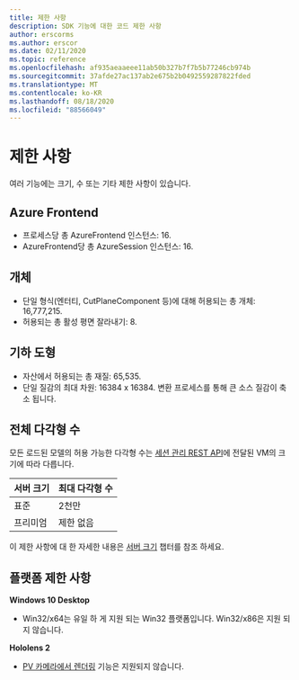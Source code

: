 ```yaml
---
title: 제한 사항
description: SDK 기능에 대한 코드 제한 사항
author: erscorms
ms.author: erscor
ms.date: 02/11/2020
ms.topic: reference
ms.openlocfilehash: af935aeaaeee11ab50b327b7f7b5b77246cb974b
ms.sourcegitcommit: 37afde27ac137ab2e675b2b0492559287822fded
ms.translationtype: MT
ms.contentlocale: ko-KR
ms.lasthandoff: 08/18/2020
ms.locfileid: "88566049"
---
```

# <a name="limitations"></a>제한 사항

여러 기능에는 크기, 수 또는 기타 제한 사항이 있습니다.

## <a name="azure-frontend"></a>Azure Frontend

* 프로세스당 총 AzureFrontend 인스턴스: 16.
* AzureFrontend당 총 AzureSession 인스턴스: 16.

## <a name="objects"></a>개체

* 단일 형식(엔터티, CutPlaneComponent 등)에 대해 허용되는 총 개체: 16,777,215.
* 허용되는 총 활성 평면 잘라내기: 8.

## <a name="geometry"></a>기하 도형

* 자산에서 허용되는 총 재질: 65,535.
* 단일 질감의 최대 차원: 16384 x 16384. 변환 프로세스를 통해 큰 소스 질감이 축소 됩니다.

## <a name="overall-number-of-polygons"></a>전체 다각형 수

모든 로드된 모델의 허용 가능한 다각형 수는 [세션 관리 REST API](../how-tos/session-rest-api.md#create-a-session)에 전달된 VM의 크기에 따라 다릅니다.

| 서버 크기 | 최대 다각형 수 |
|:--------|:------------------|
|표준| 2천만 |
|프리미엄| 제한 없음 |

이 제한 사항에 대 한 자세한 내용은 [서버 크기](../reference/vm-sizes.md) 챕터를 참조 하세요.

## <a name="platform-limitations"></a>플랫폼 제한 사항

**Windows 10 Desktop**

* Win32/x64는 유일 하 게 지원 되는 Win32 플랫폼입니다. Win32/x86은 지원 되지 않습니다.

**Hololens 2**

* [PV 카메라에서 렌더링](https://docs.microsoft.com/windows/mixed-reality/mixed-reality-capture-for-developers#render-from-the-pv-camera-opt-in) 기능은 지원되지 않습니다.
